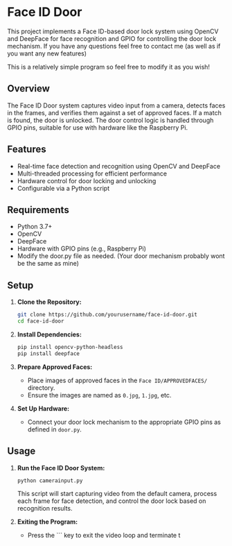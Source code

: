 # Face ID Door

This project implements a Face ID-based door lock system using OpenCV and DeepFace for face recognition and GPIO for controlling the door lock mechanism. If you have any questions feel free to contact me (as well as if you want any new features) 

This is a relatively simple program so feel free to modify it as you wish!

## Overview

The Face ID Door system captures video input from a camera, detects faces in the frames, and verifies them against a set of approved faces. If a match is found, the door is unlocked. The door control logic is handled through GPIO pins, suitable for use with hardware like the Raspberry Pi.

## Features

- Real-time face detection and recognition using OpenCV and DeepFace
- Multi-threaded processing for efficient performance
- Hardware control for door locking and unlocking
- Configurable via a Python script

## Requirements

- Python 3.7+
- OpenCV
- DeepFace
- Hardware with GPIO pins (e.g., Raspberry Pi)
- Modify the door.py file as needed. (Your door mechanism probably wont be the same as mine)

## Setup

1. **Clone the Repository:**

    ```sh
    git clone https://github.com/yourusername/face-id-door.git
    cd face-id-door
    ```

2. **Install Dependencies:**

    ```sh
    pip install opencv-python-headless
    pip install deepface
    ```

3. **Prepare Approved Faces:**

    - Place images of approved faces in the `Face ID/APPROVEDFACES/` directory.
    - Ensure the images are named as `0.jpg`, `1.jpg`, etc.

4. **Set Up Hardware:**

    - Connect your door lock mechanism to the appropriate GPIO pins as defined in `door.py`.

## Usage

1. **Run the Face ID Door System:**

    ```sh
    python camerainput.py
    ```

    This script will start capturing video from the default camera, process each frame for face detection, and control the door lock based on recognition results.

2. **Exiting the Program:**

    - Press the `\`` key to exit the video loop and terminate t
